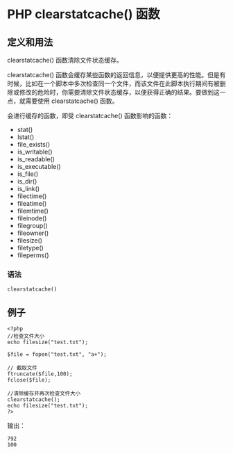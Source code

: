 # PHP clearstatcache() 函数



## 定义和用法

clearstatcache() 函数清除文件状态缓存。

clearstatcache() 函数会缓存某些函数的返回信息，以便提供更高的性能。但是有时候，比如在一个脚本中多次检查同一个文件，而该文件在此脚本执行期间有被删除或修改的危险时，你需要清除文件状态缓存，以便获得正确的结果。要做到这一点，就需要使用 clearstatcache() 函数。

会进行缓存的函数，即受 clearstatcache() 函数影响的函数：

*   stat()
*   lstat()
*   file_exists()
*   is_writable()
*   is_readable()
*   is_executable()
*   is_file()
*   is_dir()
*   is_link()
*   filectime()
*   fileatime()
*   filemtime()
*   fileinode()
*   filegroup()
*   fileowner()
*   filesize()
*   filetype()
*   fileperms()

### 语法

```
clearstatcache()
```

## 例子

```
<?php
//检查文件大小
echo filesize("test.txt");

$file = fopen("test.txt", "a+");

// 截取文件
ftruncate($file,100);
fclose($file);

//清除缓存并再次检查文件大小
clearstatcache();
echo filesize("test.txt");
?>
```

输出：

```
792
100
```



